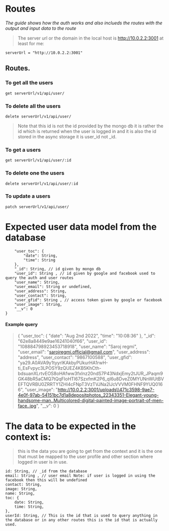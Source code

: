 # Routes

_The guide shows how the auth works and also inclueds the routes with the output and input data to the route_

> The server url or the domain in the local host is http://10.0.2.2:3001 at least for me:

```
serverUrl = "http://10.0.2.2:3001"
```

## Routes.

### To get all the users

```
get serverUrl/v1/api/user/
```

### To delete all the users

```
delete serverUrl/v1/api/user/
```

> Note that this id is not the id provided by the mongo db it is rather the id which is returned when the user is logged in and it is also the id stored in the async storage it is user_id not \_id.

### To get a users

```
get serverUrl/v1/api/user/:id
```

### To delete one the users

```
delete serverUrl/v1/api/user/:id
```

### To update a users

```
patch serverUrl/v1/api/user/
```

# Expected user data model from the database

```
    "user_toc": {
        "date": String,
        "time": String
    },
    "_id": String, // id given by mongo db
    "user_id": String , // id given by google and facebook used to query the auth and user routes
    "user_name": String,
    "user_email": String or undefined,
    "user_address": String,
    "user_contact": String,
    "user_gfid": String , // access token given by google or facebook
    "user_image": String,
    "__v": 0
}
```

#### Example query

> {
> "user_toc": {
> "date": "Aug 2nd 2022",
> "time": "10:08:36"
> },
> "\_id": "62e8a8449e9ae16241040f66",
> "user_id": "108884798923453718918",
> "user_name": "Saroj regmi",
> "user_email": "sarojregmi.official@gmail.com",
> "user_address": "address",
> "user_contact": "9867100588",
> "user_gfid": "ya29.A0AVA9y1tyyrIKAkbyPUkurHA1rwH-ti_EsFvpyc3LPOSY9zQUEZ4KB5KhCth-bdsuanXLrtvEOS8oHAfww3fxInz20ndS7P43NdxjEmy2tJUR_JPaqm9GK48bR5aCMQ7tQqFIoHTI67SzxfmK2P6_qI6u8DveZ0MYUNnWUtBVEFTQVRBU0ZRRTY1ZHI4cFNpT3VzTVJNa2lJcVVVM0FHNF9YUQ0166",
> "user_image": "http://10.0.2.2:3001/uploads\\471c3598-9ae7-4e0f-97ab-54151bc7d1a8depositphotos_22343351-Elegant-young-handsome-man..Multicolored-digital-painted-image-portrait-of-men-face..jpg",
> "\_\_v": 0
> }




# The data to be expected in the context is:

> this is the data you are going to get from the context and it is the one that must be mapped to the user profile and other section where logged in user is in use.


```
id: String, // _id from the database
email: String , // user email Note: if user is logged in using the facebook then this will be undefined
contact: String,
image: String,
name: String,
toc: {
    date: String,
    time: String,
},
userId: String, // This is the id that is used to query anything in the database or in any other routes this is the id that is actually used.

```
